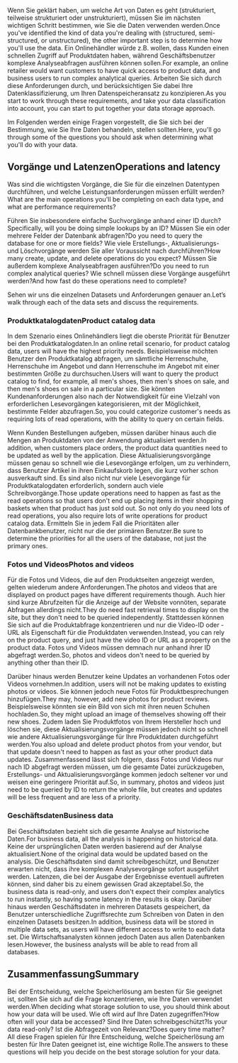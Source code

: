 <span data-ttu-id="38748-101">Wenn Sie geklärt haben, um welche Art von Daten es geht (strukturiert, teilweise strukturiert oder unstrukturiert), müssen Sie im nächsten wichtigen Schritt bestimmen, wie Sie die Daten verwenden werden.</span><span class="sxs-lookup"><span data-stu-id="38748-101">Once you've identified the kind of data you're dealing with (structured, semi-structured, or unstructured), the other important step is to determine how you'll use the data.</span></span> <span data-ttu-id="38748-102">Ein Onlinehändler würde z.B. wollen, dass Kunden einen schnellen Zugriff auf Produktdaten haben, während Geschäftsbenutzer komplexe Analyseabfragen ausführen können sollen.</span><span class="sxs-lookup"><span data-stu-id="38748-102">For example, an online retailer would want customers to have quick access to product data, and business users to run complex analytical queries.</span></span> <span data-ttu-id="38748-103">Arbeiten Sie sich durch diese Anforderungen durch, und berücksichtigen Sie dabei Ihre Datenklassifizierung, um Ihren Datenspeicheransatz zu konzipieren.</span><span class="sxs-lookup"><span data-stu-id="38748-103">As you start to work through these requirements, and take your data classification into account, you can start to put together your data storage approach.</span></span>

<span data-ttu-id="38748-104">Im Folgenden werden einige Fragen vorgestellt, die Sie sich bei der Bestimmung, wie Sie Ihre Daten behandeln, stellen sollten.</span><span class="sxs-lookup"><span data-stu-id="38748-104">Here, you'll go through some of the questions you should ask when determining what you'll do with your data.</span></span>

## <a name="operations-and-latency"></a><span data-ttu-id="38748-105">Vorgänge und Latenzen</span><span class="sxs-lookup"><span data-stu-id="38748-105">Operations and latency</span></span>

<span data-ttu-id="38748-106">Was sind die wichtigsten Vorgänge, die Sie für die einzelnen Datentypen durchführen, und welche Leistungsanforderungen müssen erfüllt werden?</span><span class="sxs-lookup"><span data-stu-id="38748-106">What are the main operations you'll be completing on each data type, and what are performance requirements?</span></span>

<span data-ttu-id="38748-107">Führen Sie insbesondere einfache Suchvorgänge anhand einer ID durch?</span><span class="sxs-lookup"><span data-stu-id="38748-107">Specifically, will you be doing simple lookups by an ID?</span></span> <span data-ttu-id="38748-108">Müssen Sie ein oder mehrere Felder der Datenbank abfragen?</span><span class="sxs-lookup"><span data-stu-id="38748-108">Do you need to query the database for one or more fields?</span></span> <span data-ttu-id="38748-109">Wie viele Erstellungs-, Aktualisierungs- und Löschvorgänge werden Sie aller Voraussicht nach durchführen?</span><span class="sxs-lookup"><span data-stu-id="38748-109">How many create, update, and delete operations do you expect?</span></span> <span data-ttu-id="38748-110">Müssen Sie außerdem komplexe Analyseabfragen ausführen?</span><span class="sxs-lookup"><span data-stu-id="38748-110">Do you need to run complex analytical queries?</span></span> <span data-ttu-id="38748-111">Wie schnell müssen diese Vorgänge ausgeführt werden?</span><span class="sxs-lookup"><span data-stu-id="38748-111">And how fast do these operations need to complete?</span></span>

<span data-ttu-id="38748-112">Sehen wir uns die einzelnen Datasets und Anforderungen genauer an.</span><span class="sxs-lookup"><span data-stu-id="38748-112">Let’s walk through each of the data sets and discuss the requirements.</span></span>

### <a name="product-catalog-data"></a><span data-ttu-id="38748-113">Produktkatalogdaten</span><span class="sxs-lookup"><span data-stu-id="38748-113">Product catalog data</span></span>

<span data-ttu-id="38748-114">In dem Szenario eines Onlinehändlers liegt die oberste Priorität für Benutzer bei den Produktkatalogdaten.</span><span class="sxs-lookup"><span data-stu-id="38748-114">In an online retail scenario, for product catalog data, users will have the highest priority needs.</span></span> <span data-ttu-id="38748-115">Beispielsweise möchten Benutzer den Produktkatalog abfragen, um sämtliche Herrenschuhe, Herrenschuhe im Angebot und dann Herrenschuhe im Angebot mit einer bestimmten Größe zu durchsuchen.</span><span class="sxs-lookup"><span data-stu-id="38748-115">Users will want to query the product catalog to find, for example, all men's shoes, then men's shoes on sale, and then men's shoes on sale in a particular size.</span></span> <span data-ttu-id="38748-116">Sie könnten Kundenanforderungen also nach der Notwendigkeit für eine Vielzahl von erforderlichen Lesevorgängen kategorisieren, mit der Möglichkeit, bestimmte Felder abzufragen.</span><span class="sxs-lookup"><span data-stu-id="38748-116">So, you could categorize customer's needs as requiring lots of read operations, with the ability to query on certain fields.</span></span>

<span data-ttu-id="38748-117">Wenn Kunden Bestellungen aufgeben, müssen darüber hinaus auch die Mengen an Produktdaten von der Anwendung aktualisiert werden.</span><span class="sxs-lookup"><span data-stu-id="38748-117">In addition, when customers place orders, the product data quantities need to be updated as well by the application.</span></span> <span data-ttu-id="38748-118">Diese Aktualisierungsvorgänge müssen genau so schnell wie die Lesevorgänge erfolgen, um zu verhindern, dass Benutzer Artikel in ihren Einkaufskorb legen, die kurz vorher schon ausverkauft sind. Es sind also nicht nur viele Lesevorgänge für Produktkatalogdaten erforderlich, sondern auch viele Schreibvorgänge.</span><span class="sxs-lookup"><span data-stu-id="38748-118">Those update operations need to happen as fast as the read operations so that users don't end up placing items in their shopping baskets when that product has just sold out. So not only do you need lots of read operations, you also require lots of write operations for product catalog data.</span></span> <span data-ttu-id="38748-119">Ermitteln Sie in jedem Fall die Prioritäten aller Datenbankbenutzer, nicht nur die der primären Benutzer.</span><span class="sxs-lookup"><span data-stu-id="38748-119">Be sure to determine the priorities for all the users of the database, not just the primary ones.</span></span>

### <a name="photos-and-videos"></a><span data-ttu-id="38748-120">Fotos und Videos</span><span class="sxs-lookup"><span data-stu-id="38748-120">Photos and videos</span></span>

<span data-ttu-id="38748-121">Für die Fotos und Videos, die auf den Produktseiten angezeigt werden, gelten wiederum andere Anforderungen.</span><span class="sxs-lookup"><span data-stu-id="38748-121">The photos and videos that are displayed on product pages have different requirements though.</span></span> <span data-ttu-id="38748-122">Auch hier sind kurze Abrufzeiten für die Anzeige auf der Website vonnöten, separate Abfragen allerdings nicht.</span><span class="sxs-lookup"><span data-stu-id="38748-122">They do need fast retrieval times to display on the site, but they don't need to be queried independently.</span></span> <span data-ttu-id="38748-123">Stattdessen können Sie sich auf die Produktabfrage konzentrieren und nur die Video-ID oder -URL als Eigenschaft für die Produktdaten verwenden.</span><span class="sxs-lookup"><span data-stu-id="38748-123">Instead, you can rely on the product query, and just have the video ID or URL as a property on the product data.</span></span> <span data-ttu-id="38748-124">Fotos und Videos müssen demnach nur anhand ihrer ID abgefragt werden.</span><span class="sxs-lookup"><span data-stu-id="38748-124">So, photos and videos don't need to be queried by anything other than their ID.</span></span>

<span data-ttu-id="38748-125">Darüber hinaus werden Benutzer keine Updates an vorhandenen Fotos oder Videos vornehmen.</span><span class="sxs-lookup"><span data-stu-id="38748-125">In addition, users will not be making updates to existing photos or videos.</span></span> <span data-ttu-id="38748-126">Sie können jedoch neue Fotos für Produktbesprechungen hinzufügen.</span><span class="sxs-lookup"><span data-stu-id="38748-126">They may, however, add new photos for product reviews.</span></span> <span data-ttu-id="38748-127">Beispielsweise könnten sie ein Bild von sich mit ihren neuen Schuhen hochladen.</span><span class="sxs-lookup"><span data-stu-id="38748-127">So, they might upload an image of themselves showing off their new shoes.</span></span> <span data-ttu-id="38748-128">Zudem laden Sie Produktfotos von Ihrem Hersteller hoch und löschen sie, diese Aktualisierungsvorgänge müssen jedoch nicht so schnell wie andere Aktualisierungsvorgänge für Ihre Produktdaten durchgeführt werden.</span><span class="sxs-lookup"><span data-stu-id="38748-128">You also upload and delete product photos from your vendor, but that update doesn't need to happen as fast as your other product data updates.</span></span> <span data-ttu-id="38748-129">Zusammenfassend lässt sich folgern, dass Fotos und Videos nur nach ID abgefragt werden müssen, um die gesamte Datei zurückzugeben, Erstellungs- und Aktualisierungsvorgänge kommen jedoch seltener vor und weisen eine geringere Priorität auf.</span><span class="sxs-lookup"><span data-stu-id="38748-129">So, in summary, photos and videos just need to be queried by ID to return the whole file, but creates and updates will be less frequent and are less of a priority.</span></span>  

### <a name="business-data"></a><span data-ttu-id="38748-130">Geschäftsdaten</span><span class="sxs-lookup"><span data-stu-id="38748-130">Business data</span></span>

<span data-ttu-id="38748-131">Bei Geschäftsdaten bezieht sich die gesamte Analyse auf historische Daten.</span><span class="sxs-lookup"><span data-stu-id="38748-131">For business data, all the analysis is happening on historical data.</span></span> <span data-ttu-id="38748-132">Keine der ursprünglichen Daten werden basierend auf der Analyse aktualisiert.</span><span class="sxs-lookup"><span data-stu-id="38748-132">None of the original data would be updated based on the analysis.</span></span> <span data-ttu-id="38748-133">Die Geschäftsdaten sind damit schreibgeschützt, und Benutzer erwarten nicht, dass ihre komplexen Analysevorgänge sofort ausgeführt werden. Latenzen, die bei der Ausgabe der Ergebnisse eventuell auftreten können, sind daher bis zu einem gewissen Grad akzeptabel.</span><span class="sxs-lookup"><span data-stu-id="38748-133">So, the business data is read-only, and users don't expect their complex analytics to run instantly, so having some latency in the results is okay.</span></span> <span data-ttu-id="38748-134">Darüber hinaus werden Geschäftsdaten in mehreren Datasets gespeichert, da Benutzer unterschiedliche Zugriffsrechte zum Schreiben von Daten in den einzelnen Datasets besitzen.</span><span class="sxs-lookup"><span data-stu-id="38748-134">In addition, business data will be stored in multiple data sets, as users will have different access to write to each data set.</span></span> <span data-ttu-id="38748-135">Die Wirtschaftsanalysten können jedoch Daten aus allen Datenbanken lesen.</span><span class="sxs-lookup"><span data-stu-id="38748-135">However, the business analysts will be able to read from all databases.</span></span>

## <a name="summary"></a><span data-ttu-id="38748-136">Zusammenfassung</span><span class="sxs-lookup"><span data-stu-id="38748-136">Summary</span></span>

<span data-ttu-id="38748-137">Bei der Entscheidung, welche Speicherlösung am besten für Sie geeignet ist, sollten Sie sich auf die Frage konzentrieren, wie Ihre Daten verwendet werden.</span><span class="sxs-lookup"><span data-stu-id="38748-137">When deciding what storage solution to use, you should think about how your data will be used.</span></span> <span data-ttu-id="38748-138">Wie oft wird auf Ihre Daten zugegriffen?</span><span class="sxs-lookup"><span data-stu-id="38748-138">How often will your data be accessed?</span></span> <span data-ttu-id="38748-139">Sind Ihre Daten schreibgeschützt?</span><span class="sxs-lookup"><span data-stu-id="38748-139">Is your data read-only?</span></span> <span data-ttu-id="38748-140">Ist die Abfragezeit von Relevanz?</span><span class="sxs-lookup"><span data-stu-id="38748-140">Does query time matter?</span></span> <span data-ttu-id="38748-141">All diese Fragen spielen für Ihre Entscheidung, welche Speicherlösung am besten für Ihre Daten geeignet ist, eine wichtige Rolle.</span><span class="sxs-lookup"><span data-stu-id="38748-141">The answers to these questions will help you decide on the best storage solution for your data.</span></span>